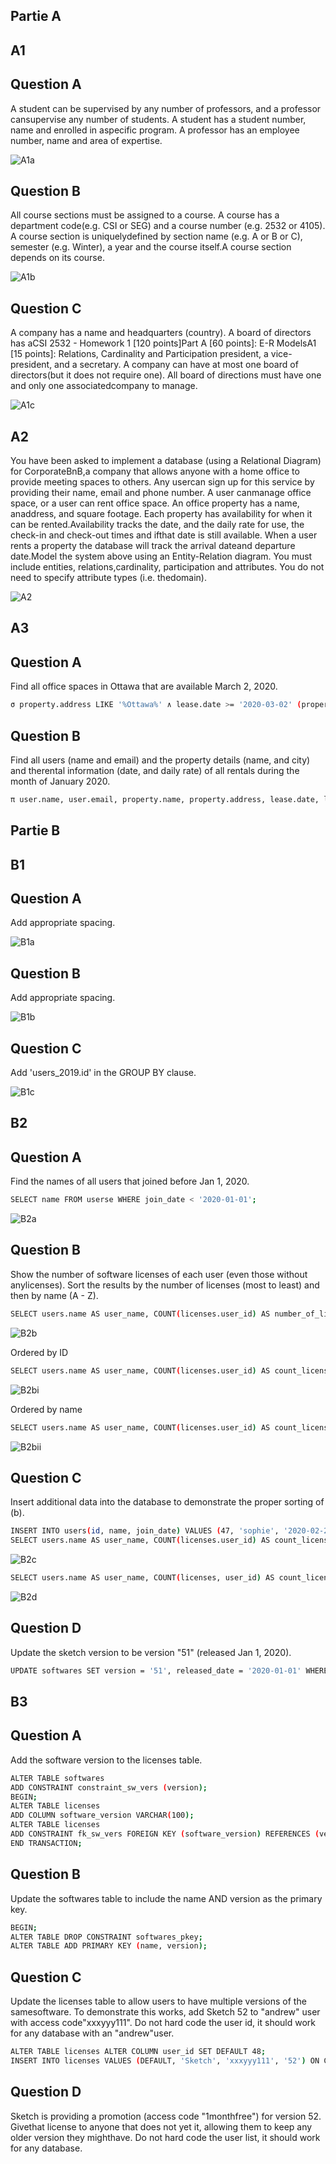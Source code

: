 ## Partie A
## A1 
## Question A 
A student can be supervised by any number of professors, and a professor cansupervise any number of students. A student has a student number, name and enrolled in aspecific program. A professor has an employee number, name and area of expertise.

![A1a](https://github.com/vusophie/csi2532_playground/blob/devoir1/1a.png)

## Question B
All course sections must be assigned to a course. A course has a department code(e.g. CSI or SEG) and a course number (e.g. 2532 or 4105). A course section is uniquelydefined by section name (e.g. A or B or C), semester (e.g. Winter), a year and the course itself.A course section depends on its course.

![A1b](https://github.com/vusophie/csi2532_playground/blob/devoir1/1b.png)

## Question C
A company has a name and headquarters (country). A board of directors has aCSI 2532 - Homework 1 [120 points]Part A [60 points]: E-R ModelsA1 [15 points]: Relations, Cardinality and Participation president, a vice-president, and a secretary. A company can have at most one board of directors(but it does not require one). All board of directions must have one and only one associatedcompany to manage.

![A1c](https://github.com/vusophie/csi2532_playground/blob/devoir1/1c.png)

## A2
You have been asked to implement a database (using a Relational Diagram) for CorporateBnB,a company that allows anyone with a home office to provide meeting spaces to others. Any usercan sign up for this service by providing their name, email and phone number. A user canmanage office space, or a user can rent office space. An office property has a name, anaddress, and square footage. Each property has availability for when it can be rented.Availability tracks the date, and the daily rate for use, the check-in and check-out times and ifthat date is still available. When a user rents a property the database will track the arrival dateand departure date.Model the system above using an Entity-Relation diagram. You must include entities, relations,cardinality, participation and attributes. You do not need to specify attribute types (i.e. thedomain).

![A2](https://github.com/vusophie/csi2532_playground/blob/devoir1/2.png)

## A3
## Question A
Find all office spaces in Ottawa that are available March 2, 2020.

```sh
σ property.address LIKE '%Ottawa%' ∧ lease.date >= '2020-03-02' (property X lease)
 ```
## Question B
Find all users (name and email) and the property details (name, and city) and therental information (date, and daily rate) of all rentals during the month of January 2020.

```sh
π user.name, user.email, property.name, property.address, lease.date, lease.daily_rate σ lease.date LIKE '%January 2020%' (user X property X lease)
```
## Partie B
## B1 
## Question A
Add appropriate spacing. 

![B1a](https://github.com/vusophie/csi2532_playground/blob/devoir1/B1a.png)

## Question B
Add appropriate spacing. 

![B1b](https://github.com/vusophie/csi2532_playground/blob/devoir1/B1b.png)

## Question C
Add 'users_2019.id' in the GROUP BY clause.

 ![B1c](https://github.com/vusophie/csi2532_playground/blob/devoir1/B1c.png)
 
## B2
## Question A
Find the names of all users that joined before Jan 1, 2020.

```sh
SELECT name FROM userse WHERE join_date < '2020-01-01';
```
![B2a](https://github.com/vusophie/csi2532_playground/blob/devoir1/B2a.png)

## Question B
Show the number of software licenses of each user (even those without anylicenses). Sort the results by the number of licenses (most to least) and then by name (A - Z).

```sh
SELECT users.name AS user_name, COUNT(licenses.user_id) AS number_of_licenses FROM users LEFT JOIN licenses ON users.id = licenses.user_id GROUP BY licenses.user_id, users.name; 
```
![B2b](https://github.com/vusophie/csi2532_playground/blob/devoir1/B2b.png)

Ordered by ID
```sh
SELECT users.name AS user_name, COUNT(licenses.user_id) AS count_license_user_id FROM users LEFT JOIN licenses ON users.id = licenses.user_id GROUP BY licenses.user_id, users.name ORDER BY licenses.user_id DESC;
```
![B2bi](https://github.com/vusophie/csi2532_playground/blob/devoir1/B2b%20-%20order%20by%20id.png)

Ordered by name
```sh
SELECT users.name AS user_name, COUNT(licenses.user_id) AS count_license_user_id FROM users LEFT JOIN licenses ON users.id = licenses.user_id GROUP BY licenses.user_id, users.name ORDER BYusers.name
```
![B2bii](https://github.com/vusophie/csi2532_playground/blob/devoir1/B2b%20-%20order%20by%20name.png)

## Question C
Insert additional data into the database to demonstrate the proper sorting of (b).

```sh
INSERT INTO users(id, name, join_date) VALUES (47, 'sophie', '2020-02-27');
SELECT users.name AS user_name, COUNT(licenses.user_id) AS count_license_user_id FROM users LEFT JOIN licenses.user_id GROUP BY licenses.user_id, users.name ORDER BY users.name;
```
![B2c](https://github.com/vusophie/csi2532_playground/blob/devoir1/B2c.png)
```sh
SELECT users.name AS user_name, COUNT(licenses, user_id) AS count_license_user_id FROM users LEFT JOIN licenses ON users.id = licenses.user_id GROUP BY licenses.user_id, users.name ORDER BY licenses.user_id DESC;
```
![B2d](https://github.com/vusophie/csi2532_playground/blob/devoir1/B2d.png)

## Question D
Update the sketch version to be version "51" (released Jan 1, 2020).

```sh
UPDATE softwares SET version = '51', released_date = '2020-01-01' WHERE name = 'Sketch';
```
## B3
## Question A
Add the software version to the licenses table.

```sh
ALTER TABLE softwares
ADD CONSTRAINT constraint_sw_vers (version);
BEGIN;
ALTER TABLE licenses
ADD COLUMN software_version VARCHAR(100);
ALTER TABLE licenses
ADD CONSTRAINT fk_sw_vers FOREIGN KEY (software_version) REFERENCES (version);
END TRANSACTION;
```
## Question B
Update the softwares table to include the name AND version as the primary key.

```sh
BEGIN;
ALTER TABLE DROP CONSTRAINT softwares_pkey;
ALTER TABLE ADD PRIMARY KEY (name, version);
```
## Question C
Update the licenses table to allow users to have multiple versions of the samesoftware. To demonstrate this works, add Sketch 52 to "andrew" user with access code"xxxyyy111". Do not hard code the user id, it should work for any database with an "andrew"user.

```sh
ALTER TABLE licenses ALTER COLUMN user_id SET DEFAULT 48;
INSERT INTO licenses VALUES (DEFAULT, 'Sketch', 'xxxyyy111', '52') ON CONFLICT(user_id, software_name) DO UPDATE SET user_id = DEFAULT, software_name = 'Ms Word';
```
## Question D
Sketch is providing a promotion (access code "1monthfree") for version 52. Givethat license to anyone that does not yet it, allowing them to keep any older version they mighthave. Do not hard code the user list, it should work for any database.

